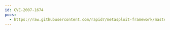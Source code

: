 ```yaml
---
id: CVE-2007-1674
pocs:
  - https://raw.githubusercontent.com/rapid7/metasploit-framework/master/modules/exploits/windows/misc/landesk_aolnsrvr.rb
---
```

